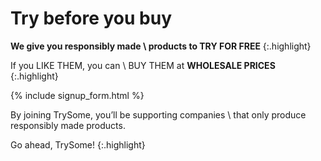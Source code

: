 # Try before you buy

__We give you responsibly made  \\
products to TRY FOR FREE__
{:.highlight}

If you LIKE THEM, you can \\
BUY THEM at __WHOLESALE PRICES__
{:.highlight}

{% include signup_form.html %}

By joining TrySome, you’ll be supporting companies \\
that only produce responsibly made products.

Go ahead, TrySome!
{:.highlight}